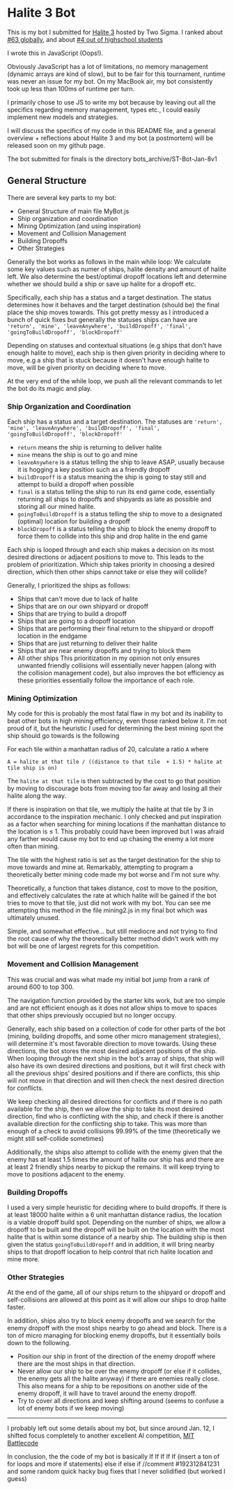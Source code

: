 # Halite 3 Bot

This is my bot I submitted for <a href='https://halite.io'>Halite 3</a> hosted by Two Sigma. I ranked about <a href='https://halite.io/user/?user_id=8011'>#63 globally</a>, and about <a href='https://halite.io/programming-competition-leaderboard?level=High%20School'>#4 out of highschool students</a>

I wrote this in JavaScript (Oops!).

Obviously JavaScript has a lot of limitations, no memory management (dynamic arrays are kind of slow), but to be fair for this tournament, runtime was never an issue for my bot. On my MacBook air, my bot consistently took up less than 100ms of runtime per turn.

I primarily chose to use JS to write my bot because by leaving out all the specifics regarding memory management, types etc., I could easily implement new models and strategies.

I will discuss the specifics of my code in this README file, and a general overview + reflections about Halite 3 and my bot (a postmortem) will be released soon on my github page.

The bot submitted for finals is the directory bots_archive/ST-Bot-Jan-8v1

## General Structure
There are several key parts to my bot:
- General Structure of main file MyBot.js
- Ship organization and coordination
- Mining Optimization (and using inspiration)
- Movement and Collision Management
- Building Dropoffs
- Other Strategies

Generally the bot works as follows in the main while loop:
We calculate some key values such as numer of ships, halite density and amount of halite left.
We also determine the best/optimal dropoff locations left and determine whether we should build a ship or save up halite for a dropoff etc.

Specifically, each ship has a status and a target destination. The status determines how it behaves and the target destination (should be) the final place the ship moves towards. This got pretty messy as I introduced a bunch of quick fixes but generally the statuses ships can 
have are ```'return', 'mine', 'leaveAnywhere', 'buildDropoff', 'final', 'goingToBuildDropoff', 'blockDropoff'```

Depending on statuses and contextual situations (e.g ships that don't have enough halite to move), each ship is then given priority in deciding where to move, e.g a ship that is stuck because it doesn't have enough halite to move, will be given priority on deciding where to move.

At the very end of the while loop, we push all the relevant commands to let the bot do its magic and play.

### Ship Organization and Coordination

Each ship has a status and a target destination. The statuses are ```'return', 'mine', 'leaveAnywhere', 'buildDropoff', 'final', 'goingToBuildDropoff', 'blockDropoff'```
- ```return``` means the ship is returning to deliver halite
- ```mine``` means the ship is out to go and mine
- ```leaveAnywhere``` is a status telling the ship to leave ASAP, usually because it is hogging a key position such as a friendly dropoff
- ```buildDropoff``` is a status meaning the ship is going to stay still and attempt to build a dropoff when possible
- ```final``` is a status telling the ship to run its end game code, essentially returning all ships to dropoffs and shipyards as late as possible and storing all our mined halite.
- ```goingToBuildDropoff``` is a status telling the ship to move to a designated (optimal) location for building a dropoff
- ```blockDropoff``` is a status telling the ship to block the enemy dropoff to force them to collide into this ship and drop halite in the end game

Each ship is looped through and each ship makes a decision on its most desired directions or adjacent positions to move to.
This leads to the problem of prioritization. Which ship takes priority in choosing a desired direction, which then other ships cannot take or else they will collide?

Generally, I prioritized the ships as follows:
 - Ships that can't move due to lack of halite
 - Ships that are on our own shipyard or dropoff
 - Ships that are trying to build a dropoff
 - Ships that are going to a dropoff location
 - Ships that are performing their final return to the shipyard or dropoff location in the endgame
 - Ships that are just returning to deliver their halite
 - Ships that are near enemy dropoffs and trying to block them
 - All other ships
This prioritization in my opinion not only ensures unwanted friendly collisions will essentially never happen (along with the collision management code), but also improves the bot efficiency as these priorities essentially follow the importance of each role.

### Mining Optimization

My code for this is probably the most fatal flaw in my bot and its inability to beat other bots in high mining efficiency, even those ranked below it. I'm not proud of it, but the heuristic I used for determining the best mining spot the ship should go towards is the following

For each tile within a manhattan radius of 20, calculate a ratio ```A``` where 

```A = halite at that tile / ((distance to that tile  + 1.5) * halite at tile ship is on)```

The ```halite at that tile``` is then subtracted by the cost to go that position by moving to discourage bots from moving too far away and losing all their halite along the way.

If there is inspiration on that tile, we multiply the halite at that tile by 3 in accordance to the inspiration mechanic. I only checked and put inspiration as a factor when searching for mining locations if the manhattan distance to the location is ≤ 1. This probably could have been improved but I was afraid any farther would cause my bot to end up chasing the enemy a lot more often than mining.

The tile with the highest ratio is set as the target destination for the ship to move towards and mine at. Remarkably, attempting to program a theoretically better mining code made my bot worse and I'm not sure why. 

Theoretically, a function that takes distance, cost to move to the position, and effectively calculates the rate at which halite will be gained if the bot tries to move to that tile, just did not work with my bot. You can see me attempting this method in the file mining2.js in my final bot which was ultimately unused.

Simple, and somewhat effective... but still mediocre and not trying to find the root cause of why the theoretically better method didn't work with my bot will be one of largest regrets for this competition.

### Movement and Collision Management
This was crucial and was what made my initial bot jump from a rank of around 600 to top 300.

The navigation function provided by the starter kits work, but are too simple and are not efficient enough as it does not allow ships to move to spaces that other ships previously occupied but no longer occupy.

Generally, each ship based on a collection of code for other parts of the bot (mining, building dropoffs, and some other micro management strategies), will determine it's most favorable direction to move towards. Using these directions, the bot stores the most desired adjacent positions of the ship. When looping through the next ship in the bot's array of ships, that ship will also have its own desired directions and positions, but it will first check with all the previous ships' desired positions and if there are conflicts, this ship will not move in that direction and will then check the next desired direction for conflicts.

We keep checking all desired directions for conflicts and if there is no path available for the ship, then we allow the ship to take its most desired direction, find who is conflicting with the ship, and check if there is another available direction for the conflicting ship to take. This was more than enough of a check to avoid collisions 99.99% of the time (theoretically we might still self-collide sometimes)

Additionally, the ships also attempt to collide with the enemy given that the enemy has at least 1.5 times the amount of halite our ship has and there are at least 2 friendly ships nearby to pickup the remains. It will keep trying to move to positions adjacent to the enemy.

### Building Dropoffs

I used a very simple heuristic for deciding where to build dropoffs. If there is at least 18000 halite within a 6 unit manhattan distance radius, the location is a viable dropoff build spot. Depending on the number of ships, we allow a dropoff to be built and the dropoff will be built on the location with the most halite that is within some distance of a nearby ship. The building ship is then given the status ```goingToBuildDropoff``` and in addition, it will bring nearby ships to that dropoff location to help control that rich halite location and mine more.

### Other Strategies

At the end of the game, all of our ships return to the shipyard or dropoff and self-collisions are allowed at this point as it will allow our ships to drop halite faster. 

In addition, ships also try to block enemy dropoffs and we search for the enemy dropoff with the most ships nearby to go ahead and block. There is a ton of micro managing for blocking enemy dropoffs, but it essentially boils down to the following.
- Position our ship in front of the direction of the enemy dropoff where there are the most ships in that direction.
- Never allow our ship to be over the enemy dropoff (or else if it collides, the enemy gets all the halite anyway) if there are enemies really close. This also means for a ship to be repositions on another side of the enemy dropoff, it will have to travel around the enemy dropoff.
- Try to cover all directions and keep shifting around (seems to confuse a lot of enemy bots if we keep moving)
_____

I probably left out some details about my bot, but since around Jan. 12, I shifted focus completely to another excellent AI competition, <a href="http://battlecode.org/">MIT Battlecode</a>

In conclusion, the the code of my bot is basically
If If If If If (insert a ton of for loops and more if statements) else if else if //comment #192312841231 and some random quick hacky bug fixes that I never solidified (but worked I guess)
